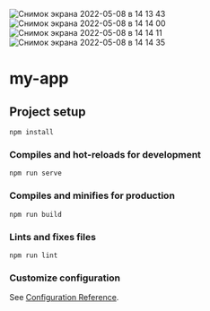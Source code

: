 ![Снимок экрана 2022-05-08 в 14 13 43](https://user-images.githubusercontent.com/82959081/167293904-65979bec-a798-45c4-9c5e-e0eee02116ff.png)
![Снимок экрана 2022-05-08 в 14 14 00](https://user-images.githubusercontent.com/82959081/167293913-ab907cd3-0568-4a29-ae83-bcabc374104a.png)
![Снимок экрана 2022-05-08 в 14 14 11](https://user-images.githubusercontent.com/82959081/167293916-087a0ae0-c227-41dd-b21a-214db1a6e349.png)
![Снимок экрана 2022-05-08 в 14 14 35](https://user-images.githubusercontent.com/82959081/167293917-63e91684-9925-4cea-83fa-3eb3865887d0.png)
# my-app

## Project setup
```
npm install
```

### Compiles and hot-reloads for development
```
npm run serve
```

### Compiles and minifies for production
```
npm run build
```

### Lints and fixes files
```
npm run lint
```

### Customize configuration
See [Configuration Reference](https://cli.vuejs.org/config/).
